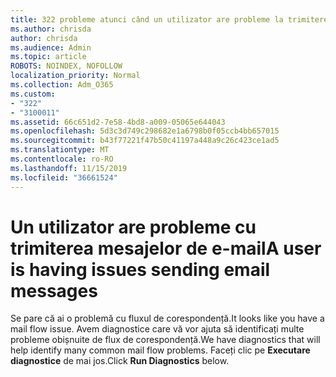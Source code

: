 ```yaml
---
title: 322 probleme atunci când un utilizator are probleme la trimiterea
ms.author: chrisda
author: chrisda
ms.audience: Admin
ms.topic: article
ROBOTS: NOINDEX, NOFOLLOW
localization_priority: Normal
ms.collection: Adm_O365
ms.custom:
- "322"
- "3100011"
ms.assetid: 66c651d2-7e58-4bd8-a009-05065e644043
ms.openlocfilehash: 5d3c3d749c298682e1a6798b0f05ccb4bb657015
ms.sourcegitcommit: b43f77221f47b50c41197a448a9c26c423ce1ad5
ms.translationtype: MT
ms.contentlocale: ro-RO
ms.lasthandoff: 11/15/2019
ms.locfileid: "36661524"
---
```

# <a name="a-user-is-having-issues-sending-email-messages"></a><span data-ttu-id="02356-102">Un utilizator are probleme cu trimiterea mesajelor de e-mail</span><span class="sxs-lookup"><span data-stu-id="02356-102">A user is having issues sending email messages</span></span>

<span data-ttu-id="02356-103">Se pare că ai o problemă cu fluxul de corespondență.</span><span class="sxs-lookup"><span data-stu-id="02356-103">It looks like you have a mail flow issue.</span></span> <span data-ttu-id="02356-104">Avem diagnostice care vă vor ajuta să identificați multe probleme obișnuite de flux de corespondență.</span><span class="sxs-lookup"><span data-stu-id="02356-104">We have diagnostics that will help identify many common mail flow problems.</span></span> <span data-ttu-id="02356-105">Faceți clic pe **Executare diagnostice** de mai jos.</span><span class="sxs-lookup"><span data-stu-id="02356-105">Click **Run Diagnostics** below.</span></span>
